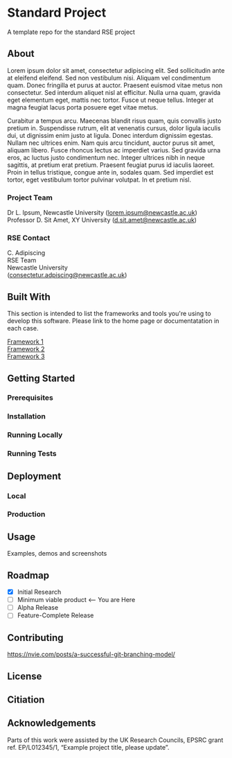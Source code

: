 # Standard Project
A template repo for the standard RSE project

## About

Lorem ipsum dolor sit amet, consectetur adipiscing elit. Sed sollicitudin ante at eleifend eleifend. Sed non vestibulum nisi. Aliquam vel condimentum quam. Donec fringilla et purus at auctor. Praesent euismod vitae metus non consectetur. Sed interdum aliquet nisl at efficitur. Nulla urna quam, gravida eget elementum eget, mattis nec tortor. Fusce ut neque tellus. Integer at magna feugiat lacus porta posuere eget vitae metus.

Curabitur a tempus arcu. Maecenas blandit risus quam, quis convallis justo pretium in. Suspendisse rutrum, elit at venenatis cursus, dolor ligula iaculis dui, ut dignissim enim justo at ligula. Donec interdum dignissim egestas. Nullam nec ultrices enim. Nam quis arcu tincidunt, auctor purus sit amet, aliquam libero. Fusce rhoncus lectus ac imperdiet varius. Sed gravida urna eros, ac luctus justo condimentum nec. Integer ultrices nibh in neque sagittis, at pretium erat pretium. Praesent feugiat purus id iaculis laoreet. Proin in tellus tristique, congue ante in, sodales quam. Sed imperdiet est tortor, eget vestibulum tortor pulvinar volutpat. In et pretium nisl.

### Project Team
Dr L. Ipsum, Newcastle University  ([lorem.ipsum@newcastle.ac.uk](mailto:lorem.ipsum@newcastle.ac.uk))  
Professor D. Sit Amet, XY University  ([d.sit.amet@newcastle.ac.uk](mailto:d.sit.amet@example.com))  

### RSE Contact
C. Adipiscing  
RSE Team  
Newcastle University  
([consectetur.adpiscing@newcastle.ac.uk](mailto:consectetur.adpiscing@newcastle.ac.uk))  

## Built With

This section is intended to list the frameworks and tools you're using to develop this software. Please link to the home page or documentatation in each case.

[Framework 1](https://something.com)  
[Framework 2](https://something.com)  
[Framework 3](https://something.com)  

## Getting Started

### Prerequisites

### Installation

### Running Locally

### Running Tests

## Deployment

### Local

### Production

## Usage

Examples, demos and screenshots

## Roadmap

- [x] Initial Research  
- [ ] Minimum viable product <-- You are Here  
- [ ] Alpha Release  
- [ ] Feature-Complete Release  

## Contributing

https://nvie.com/posts/a-successful-git-branching-model/

## License

## Citiation



## Acknowledgements
Parts of this work were assisted by the UK Research Councils, EPSRC grant ref. EP/L012345/1, “Example project title, please update”.
